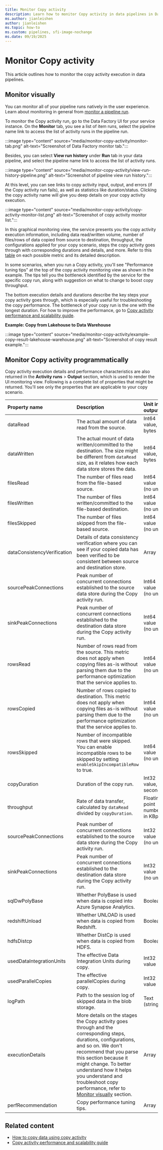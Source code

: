 ```yaml
---
title: Monitor Copy activity
description: Learn how to monitor Copy activity in data pipelines in Data Factory for Microsoft Fabric.
ms.author: jianleishen
author: jianleishen
ms.topic: how-to
ms.custom: pipelines, sfi-image-nochange
ms.date: 09/19/2025
---
```


# Monitor Copy activity

This article outlines how to monitor the copy activity execution in data pipelines.

## Monitor visually

You can monitor all of your pipeline runs natively in the user experience. Learn about monitoring in general from [monitor a pipeline run](monitor-pipeline-runs.md).

To monitor the Copy activity run, go to the Data Factory UI for your service instance. On the **Monitor** tab, you see a list of item runs, select the pipeline name link to access the list of activity runs in the pipeline run. 

:::image type="content" source="media/monitor-copy-activity/monitor-tab.png" alt-text="Screenshot of Data Factory monitor tab.":::

Besides, you can select **View run history** under **Run** tab in your data pipeline, and select the pipeline name link to access the list of activity runs.

:::image type="content" source="media/monitor-copy-activity/view-run-history-pipeline.png" alt-text="Screenshot of pipeline view run history.":::

At this level, you can see links to copy activity input, output, and errors (if the Copy activity run fails), as well as statistics like duration/status. Clicking the copy activity name will give you deep details on your copy activity execution.

:::image type="content" source="media/monitor-copy-activity/copy-activity-monitor-list.png" alt-text="Screenshot of copy activity monitor list.":::

In this graphical monitoring view, the service presents you the copy activity execution information, including data read/written volume, number of files/rows of data copied from source to destination, throughput, the configurations applied for your copy scenario, steps the copy activity goes through with corresponding durations and details, and more. Refer to this [table](#monitor-copy-activity-programmatically) on each possible metric and its detailed description.

In some scenarios, when you run a Copy activity, you'll see "Performance tuning tips" at the top of the copy activity monitoring view as shown in the example. The tips tell you the bottleneck identified by the service for the specific copy run, along with suggestion on what to change to boost copy throughput.

The bottom execution details and durations describe the key steps your copy activity goes through, which is especially useful for troubleshooting the copy performance. The bottleneck of your copy run is the one with the longest duration. For how to improve the performance, go to [Copy activity performance and scalability guide](copy-activity-performance-and-scalability-guide.md).

**Example: Copy from Lakehouse to Data Warehouse**

:::image type="content" source="media/monitor-copy-activity/example-copy-result-lakehouse-warehouse.png" alt-text="Screenshot of copy result example.":::

## Monitor Copy activity programmatically

Copy activity execution details and performance characteristics are also returned in the **Activity runs** > **Output** section, which is used to render the UI monitoring view. Following is a complete list of properties that might be returned. You'll see only the properties that are applicable to your copy scenario. 

| Property name  | Description | Unit in output |
|:--- |:--- |:--- |
| dataRead | The actual amount of data read from the source. | Int64 value, in bytes |
| dataWritten | The actual mount of data written/committed to the destination. The size might be different from `dataRead` size, as it relates how each data store stores the data. | Int64 value, in bytes |
| filesRead | The number of files read from the file-based source. | Int64 value (no unit) |
| filesWritten | The number of files written/committed to the file-based destination. | Int64 value (no unit) |
| filesSkipped | The number of files skipped from the file-based source. | Int64 value (no unit) |
| dataConsistencyVerification | Details of data consistency verification where you can see if your copied data has been verified to be consistent between source and destination store. | Array |
| sourcePeakConnections | Peak number of concurrent connections established to the source data store during the Copy activity run. | Int64 value (no unit) |
| sinkPeakConnections | Peak number of concurrent connections established to the destination data store during the Copy activity run. | Int64 value (no unit) |
| rowsRead | Number of rows read from the source. This metric does not apply when copying files as-is without parsing them due to the performance optimization that the service applies to. | Int64 value (no unit) |
| rowsCopied | Number of rows copied to destination. This metric does not apply when copying files as-is without parsing them due to the performance optimization that the service applies to.  | Int64 value (no unit) |
| rowsSkipped | Number of incompatible rows that were skipped. You can enable incompatible rows to be skipped by setting `enableSkipIncompatibleRow` to true. | Int64 value (no unit) |
| copyDuration | Duration of the copy run. | Int32 value, in seconds |
| throughput | Rate of data transfer, calculated by `dataRead` divided by `copyDuration`. | Floating point number, in KBps |
| sourcePeakConnections | Peak number of concurrent connections established to the source data store during the Copy activity run. | Int32 value (no unit) |
| sinkPeakConnections| Peak number of concurrent connections established to the destination data store during the Copy activity run.| Int32 value (no unit) |
| sqlDwPolyBase | Whether PolyBase is used when data is copied into Azure Synapse Analytics. | Boolean |
| redshiftUnload | Whether UNLOAD is used when data is copied from Redshift. | Boolean |
| hdfsDistcp | Whether DistCp is used when data is copied from HDFS. | Boolean |
| usedDataIntegrationUnits | The effective Data Integration Units during copy. | Int32 value |
| usedParallelCopies | The effective parallelCopies during copy. | Int32 value |
| logPath | Path to the session log of skipped data in the blob storage. | Text (string) |
| executionDetails | More details on the stages the Copy activity goes through and the corresponding steps, durations, configurations, and so on. We don't recommend that you parse this section because it might change. To better understand how it helps you understand and troubleshoot copy performance, refer to [Monitor visually](#monitor-visually) section. | Array |
| perfRecommendation | Copy performance tuning tips. | Array |

## Related content

- [How to copy data using copy activity](copy-data-activity.md)
- [Copy activity performance and scalability guide](copy-activity-performance-and-scalability-guide.md)